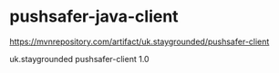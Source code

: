 # pushsafer-java-client

https://mvnrepository.com/artifact/uk.staygrounded/pushsafer-client

<dependency>
    <groupId>uk.staygrounded</groupId>
    <artifactId>pushsafer-client</artifactId>
    <version>1.0</version>
</dependency>
